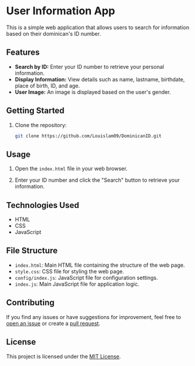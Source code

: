 # User Information App

This is a simple web application that allows users to search for information based on their dominican's ID number.

## Features

- **Search by ID:** Enter your ID number to retrieve your personal information.
- **Display Information:** View details such as name, lastname, birthdate, place of birth, ID, and age.
- **User Image:** An image is displayed based on the user's gender.

## Getting Started

1. Clone the repository:

   ```bash
   git clone https://github.com/Louislam09/DominicanID.git

## Usage

1. Open the `index.html` file in your web browser.

2. Enter your ID number and click the "Search" button to retrieve your information.

## Technologies Used

- HTML
- CSS
- JavaScript

## File Structure

- `index.html`: Main HTML file containing the structure of the web page.
- `style.css`: CSS file for styling the web page.
- `config/index.js`: JavaScript file for configuration settings.
- `index.js`: Main JavaScript file for application logic.

## Contributing

If you find any issues or have suggestions for improvement, feel free to [open an issue](https://github.com/Louislam09/DominicanID/issues) or create a [pull request](https://github.com/Louislam09/DominicanID/pulls).

## License

This project is licensed under the [MIT License](LICENSE).
